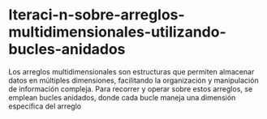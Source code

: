 # Iteraci-n-sobre-arreglos-multidimensionales-utilizando-bucles-anidados
Los arreglos multidimensionales son estructuras que permiten almacenar datos en múltiples dimensiones, facilitando la organización y manipulación de información compleja. Para recorrer y operar sobre estos arreglos, se emplean bucles anidados, donde cada bucle maneja una dimensión específica del arreglo
